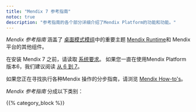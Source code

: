 ```yaml
---
title: "Mendix 7 参考指南"
notoc: true
description: "参考指南的各个部分详细介绍了Mendix Platform的功能和功能。"
---
```


*Mendix 参考指南* 涵盖了  [桌面模式模组](desktop-modeler)中的重要主题 [Mendix Runtime](runtime)和 Mendix 平台的其他组件。

在安装 Mendix 7 之前，请读取 [系统要求](system-requirements)。 如果您一直在使用Mendix Platform版本6，我们建议阅读 [从 6 到 7](moving-from-6-to-7)。

如果您正在寻找执行各种Mendix 操作的分步指南，请浏览 [Mendix How-to's](/howto7/)。

*Mendix 参考指南* 分成以下类别：

{{% category_block %}}

